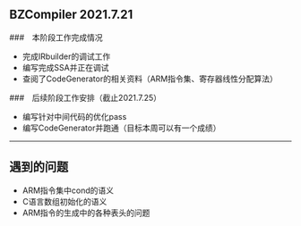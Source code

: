 ## BZCompiler 2021.7.21

###　本阶段工作完成情况

* 完成IRbuilder的调试工作
* 编写完成SSA并正在调试
* 查阅了CodeGenerator的相关资料（ARM指令集、寄存器线性分配算法）

###　后续阶段工作安排（截止2021.7.25）

* 编写针对中间代码的优化pass
* 编写CodeGenerator并跑通（目标本周可以有一个成绩）

----

## 遇到的问题

* ARM指令集中cond的语义
* C语言数组初始化的语义
* ARM指令的生成中的各种表头的问题